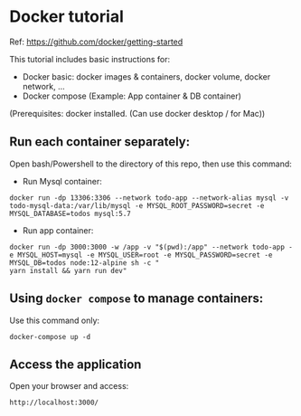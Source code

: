 # Docker tutorial

Ref: https://github.com/docker/getting-started

This tutorial includes basic instructions for:

- Docker basic: docker images & containers, docker volume, docker network, ... 
- Docker compose (Example: App container & DB container)

(Prerequisites: docker installed. (Can use docker desktop / for Mac))

## Run each container separately:

Open bash/Powershell to the directory of this repo, then use this command:

- Run Mysql container:

```
docker run -dp 13306:3306 --network todo-app --network-alias mysql -v todo-mysql-data:/var/lib/mysql -e MYSQL_ROOT_PASSWORD=secret -e MYSQL_DATABASE=todos mysql:5.7
```

- Run app container:

```
docker run -dp 3000:3000 -w /app -v "$(pwd):/app" --network todo-app -e MYSQL_HOST=mysql -e MYSQL_USER=root -e MYSQL_PASSWORD=secret -e MYSQL_DB=todos node:12-alpine sh -c "
yarn install && yarn run dev"
```

## Using `docker compose` to manage containers:

Use this command only:

```
docker-compose up -d
```

## Access the application

Open your browser and access:

```
http://localhost:3000/
```